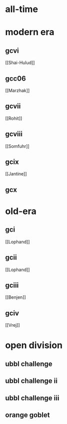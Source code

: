 # all-time

# modern era

## gcvi

[[Shai-Hulud]]

## gcc06

[[Marzhak]]

## gcvii

[[Rohit]]

## gcviii

[[Somfuhr]]

## gcix

[[Jantine]]

## gcx

# old-era

## gci

[[Lophand]]

## gcii

[[Lophand]]

## gciii

[[Benjen]]

## gciv

[[Vrej]]

# open division

## ubbl challenge

## ubbl challenge ii

## ubbl challenge iii

## orange goblet